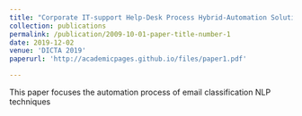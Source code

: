 ```yaml
---
title: "Corporate IT-support Help-Desk Process Hybrid-Automation Solution with Machine Learning Approach"
collection: publications
permalink: /publication/2009-10-01-paper-title-number-1
date: 2019-12-02
venue: 'DICTA 2019'
paperurl: 'http://academicpages.github.io/files/paper1.pdf'

---
```

This paper focuses the automation process of email classification NLP techniques
